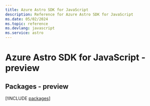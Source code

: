 ```yaml
---
title: Azure Astro SDK for JavaScript
description: Reference for Azure Astro SDK for JavaScript
ms.date: 05/02/2024
ms.topic: reference
ms.devlang: javascript
ms.service: astro
---
```

# Azure Astro SDK for JavaScript - preview
## Packages - preview
[!INCLUDE [packages](astro-index.md)]